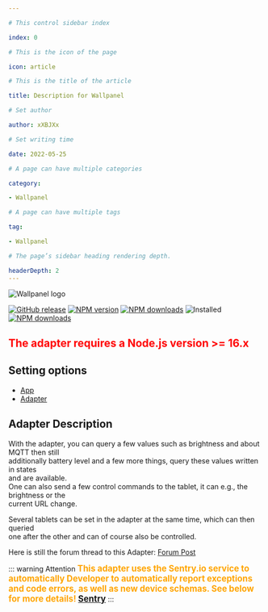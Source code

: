 ```yaml
---

# This control sidebar index

index: 0

# This is the icon of the page

icon: article

# This is the title of the article

title: Description for Wallpanel

# Set author

author: xXBJXx

# Set writing time

date: 2022-05-25

# A page can have multiple categories

category:

- Wallpanel

# A page can have multiple tags

tag:

- Wallpanel

# The page’s sidebar heading rendering depth.

headerDepth: 2
---
```


<img :src="$withBase('/media/wallpanel/wallpanel.png#center')" alt="Wallpanel logo">

[![GitHub release](https://img.shields.io/github/v/release/xXBJXx/ioBroker.wallpanel?include_prereleases&label=GitHub%20release&logo=github)](https://github.com/xXBJXx/ioBroker.wallpanel)
[![NPM version](https://img.shields.io/npm/v/iobroker.wallpanel.svg?logo=npm)](https://www.npmjs.com/package/iobroker.wallpanel)
[![NPM downloads](https://img.shields.io/npm/dm/iobroker.wallpanel.svg?logo=npm)](https://www.npmjs.com/package/iobroker.wallpanel)
![Installed](https://iobroker.live/badges/wallpanel-installed.svg)
[![NPM downloads](https://nodei.co/npm/iobroker.wallpanel.png)](https://www.npmjs.com/package/iobroker.wallpanel)

## <span style="color:red; fontSize:1.3em; font-weight:bold">The adapter requires a Node.js version >= 16.x</span>

## Setting options

* [App](app/app-description.md)
* [Adapter](admin-gui.md)

## Adapter Description

With the adapter, you can query a few values such as brightness and about MQTT then still <br> additionally battery level
and a few more things, query these values written in states <br> and are available.<br>
One can also send a few control commands to the tablet, it can e.g., the brightness or the <br> current URL change.

Several tablets can be set in the adapter at the same time, which can then queried <br> one after the other and can of course also be controlled.

Here is still the forum thread to this Adapter: [Forum Post](https://forum.iobroker.net/topic/36438/test-adapter-wallpanel)

::: warning Attention
<span style="color:orange; font-size:1.2em; font-weight: bold" >This adapter uses the Sentry.io service to automatically
Developer to automatically report exceptions and code errors, as well as new device schemas.
See below for more details! [Sentry](/wallpanel/sentry)
</span>
:::


